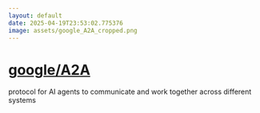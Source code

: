 ```yaml
---
layout: default
date: 2025-04-19T23:53:02.775376
image: assets/google_A2A_cropped.png
---
```


# [google/A2A](https://github.com/google/A2A)

protocol for AI agents to communicate and work together across different systems
